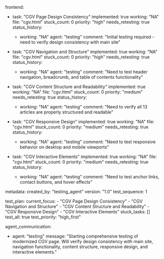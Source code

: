 frontend:
  - task: "CGV Page Design Consistency"
    implemented: true
    working: "NA"
    file: "cgv.html"
    stuck_count: 0
    priority: "high"
    needs_retesting: true
    status_history:
      - working: "NA"
        agent: "testing"
        comment: "Initial testing required - need to verify design consistency with main site"

  - task: "CGV Navigation and Structure"
    implemented: true
    working: "NA"
    file: "cgv.html"
    stuck_count: 0
    priority: "high"
    needs_retesting: true
    status_history:
      - working: "NA"
        agent: "testing"
        comment: "Need to test header navigation, breadcrumb, and table of contents functionality"

  - task: "CGV Content Structure and Readability"
    implemented: true
    working: "NA"
    file: "cgv.html"
    stuck_count: 0
    priority: "medium"
    needs_retesting: true
    status_history:
      - working: "NA"
        agent: "testing"
        comment: "Need to verify all 13 articles are properly structured and readable"

  - task: "CGV Responsive Design"
    implemented: true
    working: "NA"
    file: "cgv.html"
    stuck_count: 0
    priority: "medium"
    needs_retesting: true
    status_history:
      - working: "NA"
        agent: "testing"
        comment: "Need to test responsive behavior on desktop and mobile viewports"

  - task: "CGV Interactive Elements"
    implemented: true
    working: "NA"
    file: "cgv.html"
    stuck_count: 0
    priority: "medium"
    needs_retesting: true
    status_history:
      - working: "NA"
        agent: "testing"
        comment: "Need to test anchor links, contact buttons, and hover effects"

metadata:
  created_by: "testing_agent"
  version: "1.0"
  test_sequence: 1

test_plan:
  current_focus:
    - "CGV Page Design Consistency"
    - "CGV Navigation and Structure"
    - "CGV Content Structure and Readability"
    - "CGV Responsive Design"
    - "CGV Interactive Elements"
  stuck_tasks: []
  test_all: true
  test_priority: "high_first"

agent_communication:
  - agent: "testing"
    message: "Starting comprehensive testing of modernized CGV page. Will verify design consistency with main site, navigation functionality, content structure, responsive design, and interactive elements."